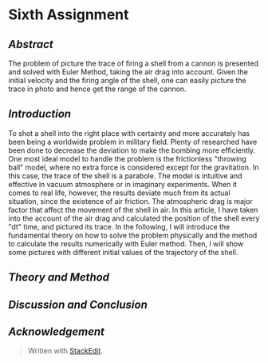 # Sixth Assignment

## ***Abstract***
The problem of picture the trace of firing a shell from a cannon is presented and solved with Euler Method, taking the air drag into account. Given the initial velocity and the firing angle of the shell, one can easily picture the trace in photo and hence get the range of the cannon. 

## ***Introduction***
To shot a shell into the right place with certainty and more accurately has been being  a worldwide problem in military field. Plenty of researched have been done to decrease the deviation to make the bombing more efficiently. One most ideal model to handle the problem is the frictionless "throwing ball" model, where no extra force is considered except for the gravitation. In this case, the trace of the shell is a parabole. The model is intuitive and effective in vacuum atmosphere or in imaginary experiments. When it comes to real life, however, the results deviate much from its actual situation, since the existence of air friction. The atmospheric drag is major factor that affect the movement of the shell in air. In this article, I have taken into the account of the air drag and calculated the position of the shell every "dt" time, and pictured its trace. 
	   In the following, I will introduce the fundamental theory on how to solve the problem physically and the method to calculate the results numerically with Euler method. Then, I will show some pictures with different initial values of the trajectory of the shell.

## ***Theory and Method***

## ***Discussion and Conclusion***

## ***Acknowledgement***



> Written with [StackEdit](https://stackedit.io/).